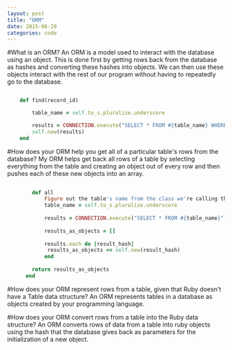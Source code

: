 ```yaml
---
layout: post
title: "ORM"
date: 2015-06-29
categories: code
---
```




#What is an ORM?
An ORM is a model used to interact with the database using an object. This is done first by getting rows back from the 
database as hashes and converting these hashes into objects. We can then use these objects interact with the rest of our
program without having to repeatedly go to the database.

```ruby

    def find(record_id)

        table_name = self.to_s.pluralize.underscore

        results = CONNECTION.execute("SELECT * FROM #{table_name} WHERE id = #{record_id}").first
        self.new(results)
    end
```

#How does your ORM help you get all of a particular table's rows from the database?
My ORM helps get back all rows of a table by selecting everything from the table and creating an object out of every row
and then pushes each of these new objects into an array.


```ruby
        
        def all
            Figure out the table's name from the class we're calling the method on.
            table_name = self.to_s.pluralize.underscore
    
            results = CONNECTION.execute("SELECT * FROM #{table_name}")
    
            results_as_objects = []
    
            results.each do |result_hash|
             results_as_objects << self.new(result_hash)
            end
    
        return results_as_objects
      end
```


#How does your ORM represent rows from a table, given that Ruby doesn't have a Table data structure?
An ORM represents tables in a database as objects created by your programming language.


#How does your ORM convert rows from a table into the Ruby data structure?
An ORM converts rows of data from a table into ruby objects using the hash that the database gives back as parameters
for the initialization of a new object.
